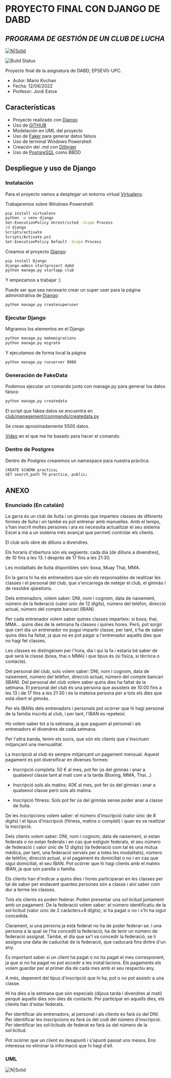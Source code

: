 # PROYECTO FINAL CON DJANGO DE DABD
## _PROGRAMA DE GESTIÓN DE UN CLUB DE LUCHA_

[![N|Solid](https://www.upc.edu/comunicacio/ca/identitat/descarrega-arxius-grafics/fitxers-marca-principal/upc-positiu-p3005.png)](https://www.epsevg.upc.edu/ca/escola)

![Build Status](https://travis-ci.org/joemccann/dillinger.svg?branch=master)

Proyecto final de la asignatura de DABD, EPSEVG-UPC.

- Autor: Mario Kochan
- Fecha: 12/06/2022
- Profesor: Jordi Estve

## Características

- Proyecto realizado con [Django]
- Uso de [GITHUB]
- Modelación en UML del proyecto
- Uso de [Faker] para generar datos falsos
- Uso de terminal Windows Powershell
- Creación del .md con [Dillinger](https://dillinger.io/)
- Uso de [PostgreSQL](https://www.postgresql.org/) como BBDD 

## Despliegue y uso de Django

### Instalación

Para el proyecto vamos a desplegar un entorno virtual [Virtualenv](https://docs.python.org/es/3/library/venv.html).

Trabajaremos sobre Windows Powershell:

```sh
pip install virtualenv
python -m venv django
Set-ExecutionPolicy Unrestricted -Scope Process
cd django
Scripts/activate
Scripts/Activate.ps1
Set-ExecutionPolicy Default -Scope Process
```

Creamos el proyecto [Django]:

```sh
pip install Django
django-admin startproject dabd
python manage.py startapp club
```
Y empezamos a trabajar :)

Puede ser que sea necesario crear un super user para la página administrativa de [Django]:
```sh
python manage.py createsuperuser
```

### Ejecutar Django

Migramos los elementos en el Django

```sh
python manage.py makemigrations
python manage.py migrate
```

Y ejecutamos de forma local la página

```sh
python manage.py runserver 8080
```

### Generación de FakeData

Podemos ejecutar un comando junto con manage.py para generar los datos falsos:

```sh
python manage.py createdata
```

El script que fakea datos se encuentra en [club/management/commands/createdata.py](https://github.com/ShadowFurtive/ProyectoDABD/blob/main/club/management/commands/createdata.py)

Se crean aproximadamente 5500 datos. 

[Video](https://www.youtube.com/watch?v=8LHdbaV7Dvo) en el que me he basado para hacer el comando.

### Dentro de Postgres

Dentro de Postgres crearemos un namespace para nuestra práctica:

```sh
CREATE SCHEMA practica;
SET search_path TO practica, public;
```

## ANEXO

### Enunciado (En catalán)

La garra és un club de lluita i un gimnàs que imparteix classes de diferents formes de lluita i on també es pot entrenar amb manuelles. Amb el temps, s'han inscrit moltes persones i ara es necessita actualitzar el seu sistema Excel a mà a un sistema més avançat que permeti controlar els clients.

El club sols obre de dilluns a divendres.

Els horaris d'obertura són els següents: cada dia (de dilluns a divendres), de 10 fins a les 13. I després de 17 fins a les 21:30.

Les modalitats de lluita disponibles són: boxa, Muay Thai, MMA.

En la garra hi ha els entrenadors que són els responsables de realitzar les classes i el personal del club, que s'encarrega de netejar el club, el gimnàs i de resoldre qüestions.

Dels entrenadors, volem saber: DNI, nom i cognom, data de naixement, número de la federació (valor únic de 12 dígits), número del telèfon, direcció actual, número del compte bancari (IBAN).

Per cada entrenador volem saber quines classes imparteix: si boxa, thai, MMA... quins dies de la setmana fa classes i quines hores. Però, pot sorgir que cert dia un entrenador no pugui impartir classe, per tant, s'ha de saber quins dies ha faltat, ja que no es pot pagar a l'entrenador aquells dies que no hagi fet classes.

Les classes es distingeixen per l'hora, dia i qui la fa i estaria bé saber de què serà la classe (boxa, thai o MMA) i que tipus és (si física, si tècnica o contacte).

Del personal del club, sols volem saber: DNI, nom i cognom, data de naixement, número del telèfon, direcció actual, número del compte bancari (IBAN). Del personal del club volem saber quins dies ha faltat de la setmana. El personal del club és una persona que assisteix de 10:00 fins a les 13 i de 17 fins a les 21:30 i és la mateixa persona per a tots els dies que està obert el gimnàs.

Per els IBANs dels entrenadors i personals pot ocórrer que hi hagi personal de la familia inscrits al club, i per tant, l'IBAN es repeteixi. 

Ho volem saber tot a la setmana, ja que paguem al personal i als entrenadors el divendres de cada setmana.

Per l'altra banda, tenim els socis, que són els clients que s'inscriuen mitjançant una mensualitat.

La inscripció al club és sempre mitjançant un pagament mensual. Aquest pagament es pot diversificar en diverses formes:

- Inscripció completa: 50 € al mes, pot fer ús del gimnàs i anar a qualsevol classe tant al matí com a la tarda (Boxing, MMA, Thai...)

- Inscripció sols als matins: 40€ al mes, pot fer ús del gimnàs i anar a qualsevol classe però sols als matins.

- Inscripció fitness: Sols pot fer ús del gimnàs sense poder anar a classe de lluita.

De les inscripcions volem saber: el número d'inscripció (valor únic de 8 dígits) i el tipus d'inscripció (fitness, matins o complet) i quan es va realitzar la inscripció.

Dels clients volem saber: DNI, nom i cognom, data de naixement, si estan federats o no estan federats i en cas que estiguin federats, el seu número de federació ( valor únic de 12 dígits) (la federació com tal és una mútua mèdica, per tant, una federació serveix per a totes les modalitats), número de telèfon, direcció actual, si el pagament és domiciliat o no i en cas que sigui domiciliat, el seu IBAN. Pot ocórrer que hi hagi clients amb el mateix IBAN, ja que són parella o família.

Els clients han d'indicar a quins dies i hores participaran en les classes per tal de saber per endavant quantes persones són a classe i així saber com dur a terme les classes.

Tots els clients es poden federar. Poden presentar una sol·licitud juntament amb un pagament. De la federació volem saber: el número identificatiu de la sol·licitud (valor únic de 2 caràcters+8 dígits), si ha pagat o no i s'hi ha sigut concedida.

Clarament, si una persona ja està federat no ha de poder federar-se. I una persona a la qual se l'ha concedit la federació, ha de tenir un número de federació assignat.
També, el dia que se'l va concedir la federació, se li assigna una data de caducitat de la federació, que caducarà fins dintre d'un any.

És important saber si un client ha pagat o no ha pagat el mes corresponent, ja que si no ha pagat no pot accedir a les instal·lacions. Els pagaments els volem guardar per al primer dia de cada mes amb el seu respectiu any.

A més, depenent del tipus d'inscripció que hi ha, pot o no pot assistir a una classe.

Hi ha dies a la setmana que són especials (dijous tarda i divendres al matí) perquè aquells dies són dies de contacte. Per participar en aquells dies, els clients han d'estar federats.

Per identificar als entrenadors, al personal i als clients es farà ús del DNI.
Per identificar les inscripcions es farà ús del codi del número d'inscripció.
Per identificar les sol·licituds de federat es farà ús del número de la sol·licitud.

Pot ocórrer que un client es desapunti i s'apunti passat uns mesos. Ens interessa no eliminar la informació que hi hagi d'ell.

### UML 

![N|Solid](https://lh3.googleusercontent.com/pw/AM-JKLXX4uuPj3m7P7P4p6wPFGgsB6ossX_gGel7s2sa7WhZaoM1ReAwBPlsWwGuV_Han6w1YJskcz0CTLmn7FVVopcc2dKIAp54_OR9p8ej_t5reOTKVLZlwG5v89_Ugoy15zmCztFYATc3PUQNf629zHY1=w505-h635-no?authuser=0)

   [GITHUB]: <https://github.com/>
   [Django]: <https://www.djangoproject.com/>
   [Faker]: <https://faker.readthedocs.io/en/master/>

